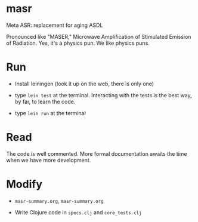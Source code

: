 # masr
Meta ASR: replacement for aging ASDL

Pronounced like "MASER," Microwave Amplification of Stimulated Emission of
Radiation. Yes, it's a physics pun. We like physics puns.

# Run

- Install leiningen (look it up on the web, there is only one)

- type `lein test` at the terminal. Interacting with the tests is the
  best way, by far, to learn the code.

- type `lein run` at the terminal

# Read

The code is well commented. More formal documentation
awaits the time when we have more development.

# Modify

- `masr-summary.org`, `masr-summary.org`

- Write Clojure code in `specs.clj` and `core_tests.clj`
